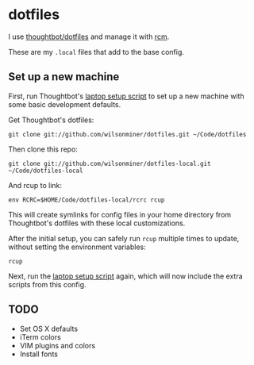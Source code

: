# dotfiles

I use [thoughtbot/dotfiles](https://github.com/thoughtbot/dotfiles) and manage it with [rcm](https://github.com/thoughtbot/rcm).

These are my  `.local` files that add to the base config.

## Set up a new machine

First, run Thoughtbot's [laptop setup script](https://github.com/thoughtbot/laptop) to set up a new machine with some basic development defaults.

Get Thoughtbot's dotfiles:

    git clone git://github.com/wilsonminer/dotfiles.git ~/Code/dotfiles

Then clone this repo:

    git clone git://github.com/wilsonminer/dotfiles-local.git ~/Code/dotfiles-local

And rcup to link:

    env RCRC=$HOME/Code/dotfiles-local/rcrc rcup

This will create symlinks for config files in your home directory from Thoughtbot's dotfiles with these local customizations.

After the initial setup, you can safely run `rcup` multiple times to update, without setting the environment variables:

    rcup

Next, run the [laptop setup script](https://github.com/thoughtbot/laptop) again, which will now include the extra scripts from this config.

## TODO

* Set OS X defaults
* iTerm colors
* VIM plugins and colors
* Install fonts
